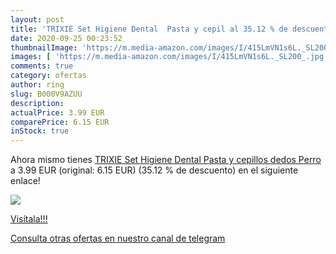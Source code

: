 ```yaml
---
layout: post
title: 'TRIXIE Set Higiene Dental  Pasta y cepil al 35.12 % de descuento'
date: 2020-09-25 00:23:52
thumbnailImage: 'https://m.media-amazon.com/images/I/415LmVN1s6L._SL200_.jpg'
images: [ 'https://m.media-amazon.com/images/I/415LmVN1s6L._SL200_.jpg' ]
comments: true
category: ofertas
author: ring
slug: B000V9AZUU
description:
actualPrice: 3.99 EUR
comparePrice: 6.15 EUR
inStock: true
---
```


Ahora mismo tienes [TRIXIE Set Higiene Dental  Pasta y cepillos dedos  Perro](https://www.amazon.com/dp/B000V9AZUU/?tag=redken08-20) a 3.99 EUR (original: 6.15 EUR) (35.12 %  de descuento) en el siguiente enlace!

[![](https://m.media-amazon.com/images/I/415LmVN1s6L._SL200_.jpg)](https://www.amazon.com/dp/B000V9AZUU/?tag=redken08-20)

[Visítala!!!](https://www.amazon.com/dp/B000V9AZUU/?tag=redken08-20)

[Consulta otras ofertas en nuestro canal de telegram](https://t.me/s/ofertas25)
